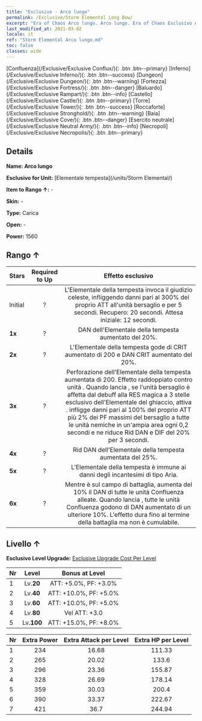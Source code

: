 ```yaml
---
title: "Esclusivo - Arco lungo"
permalink: /Exclusive/Storm Elemental Long Bow/
excerpt: "Era of Chaos Arco lungo. Arco lungo. Era of Chaos Esclusivo Arco lungo. Elementale tempesta Esclusivo."
last_modified_at: 2021-03-02
locale: it
ref: "Storm Elemental Arco lungo.md"
toc: false
classes: wide
---
```

 [Confluenza](/Exclusive/Exclusive Conflux/){: .btn .btn--primary} [Inferno](/Exclusive/Exclusive Inferno/){: .btn .btn--success} [Dungeon](/Exclusive/Exclusive Dungeon/){: .btn .btn--warning} [Fortezza](/Exclusive/Exclusive Fortress/){: .btn .btn--danger} [Baluardo](/Exclusive/Exclusive Rampart/){: .btn .btn--info} [Castello](/Exclusive/Exclusive Castle/){: .btn .btn--primary} [Torre](/Exclusive/Exclusive Tower/){: .btn .btn--success} [Roccaforte](/Exclusive/Exclusive Stronghold/){: .btn .btn--warning} [Baia](/Exclusive/Exclusive Cove/){: .btn .btn--danger} [Esercito neutrale](/Exclusive/Exclusive Neutral Army/){: .btn .btn--info} [Necropoli](/Exclusive/Exclusive Necropolis/){: .btn .btn--primary} 

## Details
 **Name: Arco lungo** 

 **Esclusivo for Unit:** [Elementale tempesta](/units/Storm Elemental/) 

 **Item to Rango ↑:** -

 **Skin:** -

 **Type:** Carica

 **Open:** -

 **Power:** 1560

## Rango ↑

  |     Stars    |  Required to Up | Effetto esclusivo |
  |:-------------|:---------------:|:---------------:|
  |  Initial  | ? | <Forza della natura> L'Elementale della tempesta invoca il giudizio celeste, infliggendo danni pari al 300% del proprio ATT all'unità bersaglio e <paralizzandola> per 5 secondi. Recupero: 20 secondi. Attesa iniziale: 12 secondi. |
  | **1x** <i class="fas fa-star"/> | ? | DAN dell'Elementale della tempesta aumentato del 20%. |
  | **2x** <i class="fas fa-star"/> | ? | L'Elementale della tempesta gode di CRIT aumentato di 200 e DAN CRIT aumentato del 20%. |
  | **3x** <i class="fas fa-star"/> | ? | Perforazione dell'Elementale della tempesta aumentata di 200. Effetto raddoppiato contro unità <paralizzate>. Quando lancia <Forza della natura>, se l'unità bersaglio è affetta dal debuff alla RES magica a 3 stelle esclusivo dell'Elementale del ghiaccio, attiva <Furia elementale>. <Furia elementale> infligge danni pari al 100% del proprio ATT più 2% dei PF massimi del bersaglio a tutte le unità nemiche in un'ampia area ogni 0,2 secondi e ne riduce Rid DAN e DIF del 20% per 3 secondi. |
  | **4x** <i class="fas fa-star"/> | ? | Rid DAN dell'Elementale della tempesta aumentata del 25%. |
  | **5x** <i class="fas fa-star"/> | ? | L'Elementale della tempesta è immune ai danni degli incantesimi di tipo Aria. |
  | **6x** <i class="fas fa-star"/> | ? | <Riverbero elementale> Mentre è sul campo di battaglia, aumenta del 10% il DAN di tutte le unità Confluenza alleate. Quando lancia <Forza della natura>, tutte le unità Confluenza godono di DAN aumentato di un ulteriore 10%. L'effetto dura fino al termine della battaglia ma non è cumulabile. |


## Livello ↑
 **Esclusivo Level Upgrade:** [Exclusive Upgrade Cost Per Level](/Exclusive/ExclusiveUpgradeCostPerLevel/)

  |  Nr  |   Level  | Bonus at Level |
  |:-----|:--------:|:--------------:|
  | 1 | Lv.**20** | ATT: +5.0%, PF: +3.0% |
  | 2 | Lv.**40** | ATT: +10.0%, PF: +5.0% |
  | 3 | Lv.**60** | ATT: +10.0%, PF: +5.0% |
  | 4 | Lv.**80** | Vel ATT: +3.0 |
  | 5 | Lv.**100** | ATT: +15.0%, PF: +8.0% |


  |  Nr  |  Extra Power | Extra Attack per Level | Extra HP per Level |
  |:-----|:--------:|:--------:|:--------:|
  | 1 | 234 | 16.68 | 111.33 |
  | 2 | 265 | 20.02 | 133.6 |
  | 3 | 296 | 23.36 | 155.87 |
  | 4 | 328 | 26.69 | 178.14 |
  | 5 | 359 | 30.03 | 200.4 |
  | 6 | 390 | 33.37 | 222.67 |
  | 7 | 421 | 36.7 | 244.94 |


